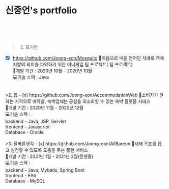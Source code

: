 # 신중언's portfolio<br><br><br>

>1. 모기전
- [x] https://github.com/Joong-eon/Mosquito
   📑처음으로 배운 언어인 자바로 객체지향의 의미를 파악하기 위한 미니게임 팀 프로젝트( 팀 프로젝트)<br>
   📅개발 기간 : 2020년 10월 - 2020년 10월<br>
   💻기술 스택 : Java
<br>
>2. 틈
- [x] https://github.com/Joong-eon/AccommodationWeb
   📑소비자가 원하는 가격으로 예약을, 숙박업체는 공실을 최소화할 수 있는 숙박 플랫폼 서비스<br>
   📅개발 기간 : 2020년 11월 - 2020년 12월<br>
   💻기술 스택 : <br>
               backend - Java, JSP, Servlet<br>
               frontend - Javascript<br>
               Database - Oracle<br>
<br>
>3. 올바른생각
- [x] https://github.com/Joong-eon/AllBareun
   📑새해 목표를 잡고 실천할 수 있도록 도움을 주는 플랜 서비스<br>
   📅개발 기간 : 2021년 1월 - 2021년 2월(진행중)<br>
   💻기술 스택 : <br>
               backend - Java, Mybatis, Spring Boot<br>
               frontend - ES6<br>
               Database - MySQL


